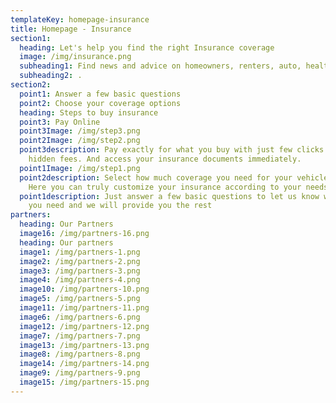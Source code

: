```yaml
---
templateKey: homepage-insurance
title: Homepage - Insurance
section1:
  heading: Let's help you find the right Insurance coverage
  image: /img/insurance.png
  subheading1: Find news and advice on homeowners, renters, auto, health and life insurance.
  subheading2: .
section2:
  point1: Answer a few basic questions
  point2: Choose your coverage options
  heading: Steps to buy insurance
  point3: Pay Online
  point3Image: /img/step3.png
  point2Image: /img/step2.png
  point3description: Pay exactly for what you buy with just few clicks online - no
    hidden fees. And access your insurance documents immediately.
  point1Image: /img/step1.png
  point2description: Select how much coverage you need for your vehicle and home.
    Here you can truly customize your insurance according to your needs.
  point1description: Just answer a few basic questions to let us know what exactly
    you need and we will provide you the rest
partners:
  heading: Our Partners
  image16: /img/partners-16.png
  heading: Our partners
  image1: /img/partners-1.png
  image2: /img/partners-2.png
  image3: /img/partners-3.png
  image4: /img/partners-4.png
  image10: /img/partners-10.png
  image5: /img/partners-5.png
  image11: /img/partners-11.png
  image6: /img/partners-6.png
  image12: /img/partners-12.png
  image7: /img/partners-7.png
  image13: /img/partners-13.png
  image8: /img/partners-8.png
  image14: /img/partners-14.png
  image9: /img/partners-9.png
  image15: /img/partners-15.png
---
```

